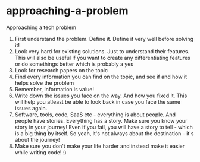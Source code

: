 # approaching-a-problem

Approaching a tech problem
1. First understand the problem. Define it. Define it very well before solving
it!
2. Look very hard for existing solutions. Just to understand their features.
This will also be useful if you want to create any differentiating features
or do somethings better which is probably a yes
3. Look for research papers on the topic
4. Find every information you can find on the topic, and see if and how it helps
solve the problem
5. Remember, information is value!
6. Write down the issues you face on the way. And how you fixed it.
This will help you atleast be able to look back in case you face the same issues
again. 
7. Software, tools, code, SaaS etc - everything is about people. And people have
stories. Everything has a story. Make sure you know your story in your journey!
Even if you fail, you will have a story to tell - which is a big thing by
itself. So yeah, it's not always about the destination - it's about the
journey! 
8. Make sure you don't make your life harder and instead make it easier
while writing code! :)
